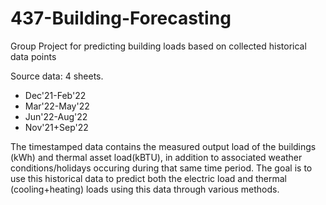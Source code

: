 # 437-Building-Forecasting
Group Project for predicting building loads based on collected historical data points

Source data: 4 sheets.
  - Dec'21-Feb'22
  - Mar'22-May'22
  - Jun'22-Aug'22
  - Nov'21+Sep'22

The timestamped data contains the measured output load of the buildings (kWh) and thermal asset load(kBTU), in addition to associated weather conditions/holidays occuring during that same time period.
The goal is to use this historical data to predict both the electric load and thermal (cooling+heating) loads using this data through various methods. 

